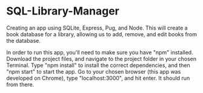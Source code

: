# SQL-Library-Manager
Creating an app using SQLite, Express, Pug, and Node.  This will create a book database for a library, allowing us to add, remove, and edit books from the database.


In order to run this app, you'll need to make sure you have "npm" installed.  Download the project files, and navigate to the project folder in your chosen Terminal.  Type "npm install" to install the correct dependencies, and then "npm start" to start the app.  Go to your chosen browser (this app was developed on Chrome), type "localhost:3000", and hit enter.  It should run from there.